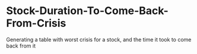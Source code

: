 # Stock-Duration-To-Come-Back-From-Crisis
Generating a table with worst crisis for a stock, and the time it took to come back from it
